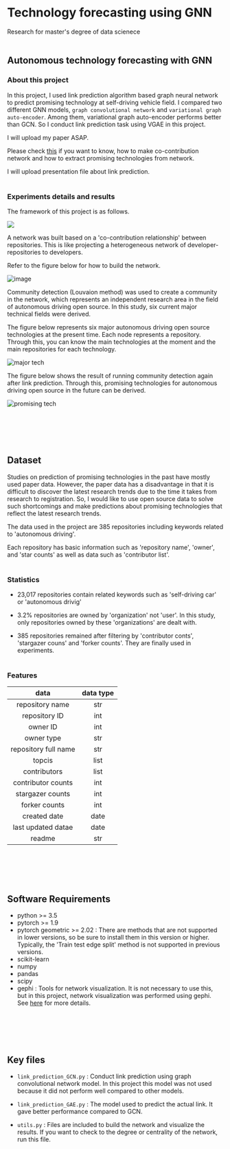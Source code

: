 # Technology forecasting using GNN 

Research for master's degree of data scienece
<br></br>

## Autonomous technology forecasting with GNN 
### About this project
In this project, I used link prediction algorithm based graph neural network to predict promising technology at self-driving vehicle field. I compared two different GNN models, `graph convolutional network` and `variational graph auto-encoder`. Among them, variational graph auto-encoder performs better than GCN. So I conduct link prediction task using VGAE in this project.

I will upload my paper ASAP. 

Please check [this](https://github.com/Kiminjo/Technology-forecasting-using-GNN/files/7453594/2021._.pdf) if you want to know, how to make co-contribution network and how to extract promising technologies from network. 

I will upload presentation file about link prediction.
<br></br>

### Experiments details and results

The framework of this project is as follows.

![](https://user-images.githubusercontent.com/42087965/139810746-f9ee70e6-2311-472b-911f-da859d40b051.png)

A network was built based on a 'co-contribution relationship' between repositories. This is like projecting a heterogeneous network of developer-repositories to developers.

Refer to the figure below for how to build the network.

![image](https://user-images.githubusercontent.com/42087965/139811294-0e13ed86-a85f-414c-a83f-9a141f7d3c2f.png)


Community detection (Louvaion method) was used to create a community in the network, which represents an independent research area in the field of autonomous driving open source. In this study, six current major technical fields were derived.

The figure below represents six major autonomous driving open source technologies at the present time. Each node represents a repository. Through this, you can know the main technologies at the moment and the main repositories for each technology.

![major tech](https://user-images.githubusercontent.com/42087965/139811793-99babdda-173e-482f-9e78-3bd12517af3f.png)

The figure below shows the result of running community detection again after link prediction. Through this, promising technologies for autonomous driving open source in the future can be derived.

![promising tech](https://user-images.githubusercontent.com/42087965/139812075-9b00558f-6fdf-4400-ad25-6f168d79745c.png)


<br></br>
<br></br>

## Dataset

Studies on prediction of promising technologies in the past have mostly used paper data. However, the paper data has a disadvantage in that it is difficult to discover the latest research trends due to the time it takes from research to registration. So, I would like to use open source data to solve such shortcomings and make predictions about promising technologies that reflect the latest research trends.

The data used in the project are 385 repositories including keywords related to 'autonomous driving'. 

Each repository has basic information such as 'repository name', 'owner', and 'star counts' as well as data such as 'contributor list'.
<br></br>

### Statistics

- 23,017 repositories contain related keywords such as 'self-driving car' or 'autonomous drivig'
  
- 3.2% repositories are owned by 'organization' not 'user'. In this study, only repositories owned by these 'organizations' are dealt with.

- 385 repositories remained after filtering by 'contributor conts', 'stargazer couns' and 'forker counts'. They are finally used in experiments.
<br></br>

### Features 
|data        |data type|
|:---:        |:---:|
|repository name|str|
|repository ID|int|
|owner ID|int|
|owner type|str|
|repository full name | str|
|topcis|list|
|contributors|list|
|contributor counts|int|
|stargazer counts|int|
|forker counts|int|
|created date|date|
|last updated datae|date|
|readme|str|

<br></br>
<br></br>

## Software Requirements

- python >= 3.5
- pytorch >= 1.9
- pytorch geometric >= 2.02 : There are methods that are not supported in lower versions, so be sure to install them in this version or higher. Typically, the 'Train test edge split' method is not supported in previous versions. 
- scikit-learn
- numpy 
- pandas 
- scipy 
- gephi : Tools for network visualization. It is not necessary to use this, but in this project, network visualization was performed using gephi. See [here](https://gephi.org/) for more details.

<br></br>
<br></br>

## Key files 

- `link_prediction_GCN.py` : Conduct link prediction using graph convolutional network model. In this project this model was not used because it did not perform well compared to other models.

- `link_prediction_GAE.py` : The model used to predict the actual link. It gave better performance compared to GCN.

- `utils.py` : Files are included to build the network and visualize the results. If you want to check to the degree or centrality of the network, run this file.
